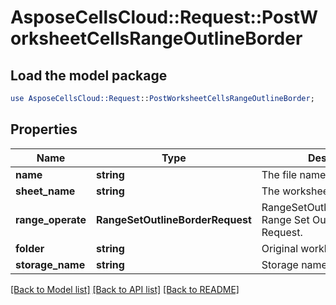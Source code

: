 # AsposeCellsCloud::Request::PostWorksheetCellsRangeOutlineBorder 

## Load the model package
```perl
use AsposeCellsCloud::Request::PostWorksheetCellsRangeOutlineBorder;
```

## Properties
Name | Type | Description | Notes
------------ | ------------- | ------------- | -------------
**name** | **string** | The file name. |
**sheet_name** | **string** | The worksheet name. |
**range_operate** | **RangeSetOutlineBorderRequest** | RangeSetOutlineBorderRequest Range Set OutlineBorder Request. |
**folder** | **string** | Original workbook folder. |
**storage_name** | **string** | Storage name. |  

[[Back to Model list]](../README.md#documentation-for-requests) [[Back to API list]](../README.md#documentation-for-api-endpoints) [[Back to README]](../README.md)

